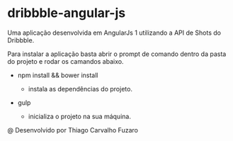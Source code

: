 # dribbble-angular-js
Uma aplicação desenvolvida em AngularJs 1 utilizando a API de Shots do Dribbble.

Para instalar a aplicação basta abrir o prompt de comando dentro da pasta do projeto e rodar os camandos abaixo.

- npm install && bower install
  - instala as dependências do projeto.

- gulp
  - inicializa o  projeto na sua máquina.


@ Desenvolvido por Thiago Carvalho Fuzaro
